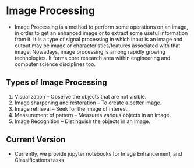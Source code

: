# Image Processing
- Image Processing is a method to perform some operations on an image, in order to get an enhanced image or to extract some useful information from it. It is a type of signal processing in which input is an image and output may be image or characteristics/features associated with that image. Nowadays, image processing is among rapidly growing technologies. It forms core research area within engineering and computer science disciplines too.

## Types of Image Processing
  1. Visualization – Observe the objects that are not visible.
  2. Image sharpening and restoration – To create a better image.
  3. Image retrieval – Seek for the image of interest.
  4. Measurement of pattern – Measures various objects in an image.
  5. Image Recognition – Distinguish the objects in an image. 
  
## Current Version
- Currently, we provide jupyter notebooks for Image Enhancement, and Classifications tasks

